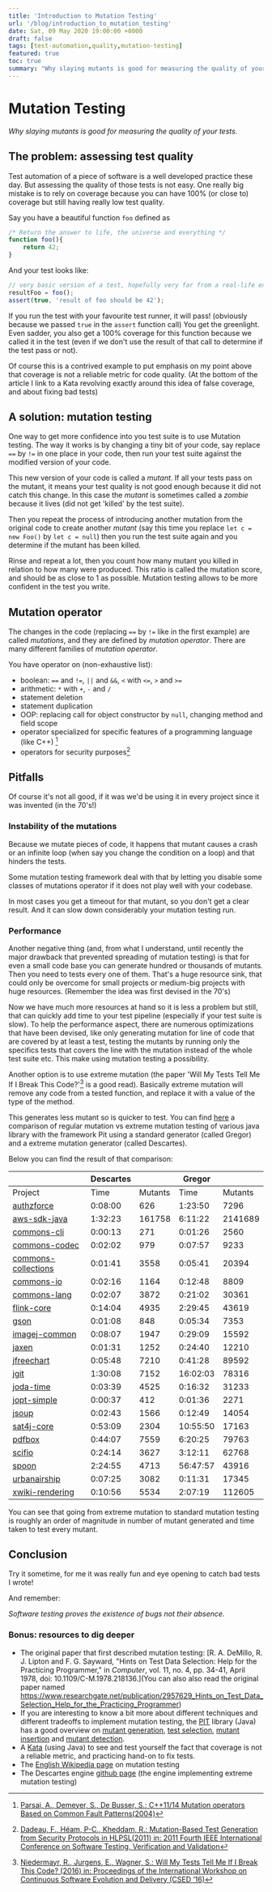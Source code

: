 ```yaml
---
title: 'Introduction to Mutation Testing'
url: '/blog/introduction_to_mutation_testing'
date: Sat, 09 May 2020 19:00:00 +0000
draft: false
tags: [test-automation,quality,mutation-testing]
featured: true
toc: true
summary: "Why slaying mutants is good for measuring the quality of your tests"
---
```

# Mutation Testing

*Why slaying mutants is good for measuring the quality of your tests.*

## The problem: assessing test quality

Test automation of a piece of software is a well developed practice these day. But assessing the quality of those tests is not easy. One really big mistake is to rely on coverage because you can have 100% (or close to) coverage but still having really low test quality.

Say you have a beautiful function `foo` defined as

```js
/* Return the answer to life, the universe and everything */
function foo(){
	return 42;
}
```


And your test looks like:

```js
// very basic version of a test, hopefully very far from a real-life example
resultFoo = foo();
assert(true, 'result of foo should be 42');
```

If you run the test with your favourite test runner, it will pass! (obviously because we passed `true` in the `assert` function call) You get the greenlight. Even sadder, you also get a 100% coverage for this function because we called it in the test (even if we don't use the result of that call to determine if the test pass or not).

Of course this is a contrived example to put emphasis on my point above that coverage is not a reliable metric for code quality. (At the bottom of the article I link to a Kata revolving exactly around this idea of false coverage, and about fixing bad tests)

## A solution: mutation testing

One way to get more confidence into you test suite is to use Mutation testing. The way it works is by changing a tiny bit of your code, say replace `==` by `!=` in one place in your code, then run your test suite against the modified version of your code.

This new version of your code is called a *mutant*. If all your tests pass on the mutant, it means your test quality is not good enough because it did not catch this change. In this case the *mutant* is sometimes called a *zombie* because it lives (did not get 'killed' by the test suite). 

Then you repeat the process of introducing another mutation from the original code to create another *mutant* (say this time you replace `let c = new Foo()` by  `let c = null`) then you run the test suite again and you determine if the mutant has been killed.

Rinse and repeat a lot, then you count how many mutant you killed in relation to how many were produced. This ratio is called the mutation score, and should be as close to 1 as possible. Mutation testing allows to be more confident in the test you write.

## Mutation operator

The changes in the code (replacing `==` by `!=` like in the first example)  are called *mutations*, and they are defined by *mutation operator*. There are many different families of *mutation operator*.

You have operator on (non-exhaustive list):

- boolean: `==` and `!=`, `||` and `&&`, `<` with `<=`, `>` and `>=` 
- arithmetic: `*` with `+`, `-` and `/`
- statement deletion
- statement duplication
- OOP: replacing call for object constructor by `null`, changing method and field scope
- operator specialized for specific features of a programming language (like C++) [^1]
- operators for security purposes[^2]

## Pitfalls

Of course it's not all good, if it was we'd be using it in every project since it was invented (in the 70's!)

### Instability of the mutations

Because we mutate pieces of code, it happens that mutant causes a crash or an infinite loop (when say you change the condition on a loop) and that hinders the tests.

Some mutation testing framework deal with that by letting you disable some classes of mutations operator if it does not play well with your codebase. 

In most cases you get a timeout for that mutant, so you don't get a clear result. And it can slow down considerably your mutation testing run.

### Performance

Another negative thing (and, from what I understand, until recently the major drawback that prevented spreading of mutation testing) is that for even a small code base you can generate hundred or thousands of mutants. Then you need to tests every one of them. That's a huge resource sink, that could only be overcome for small projects or medium-big projects with huge resources. (Remember the idea was first devised in the 70's)

Now we have much more resources at hand so it is less a problem but still, that can quickly add time to your test pipeline (especially if your test suite is slow). To help the performance aspect, there are numerous optimizations that have been devised, like only generating mutation for line of code that are covered by at least a test, testing the mutants by running only the specifics tests that covers the line with the mutation instead of the whole test suite etc. This make using mutation testing a possibility.

Another option is to use extreme mutation (the paper 'Will My Tests Tell Me If I Break This Code?'[^3] is a good read). Basically extreme mutation will remove any code from a tested function, and replace it with a value of the type of the method.

This generates less mutant so is quicker to test. You can find [here](https://github.com/STAMP-project/pitest-descartes/blob/master/docs/performance-comparison.md) a comparison of regular mutation vs extreme mutation testing of various java library with the framework Pit using a standard generator (called Gregor) and a extreme mutation generator (called Descartes).

Below you can find the result of that comparison:


|                                                                         | Descartes |         | Gregor   |         |
|-------------------------------------------------------------------------|-----------|---------|----------|---------|
| Project                                                                 | Time      | Mutants | Time     | Mutants |
| [authzforce](https://github.com/authzforce/core.git)                    | 0:08:00   |    626  |  1:23:50 |    7296 |
| [aws-sdk-java](https://github.com/aws/aws-sdk-java)                     | 1:32:23   | 161758  |  6:11:22 | 2141689 |
| [commons-cli](https://github.com/apache/commons-cli)                    | 0:00:13   |    271  |  0:01:26 |    2560 |
| [commons-codec](https://github.com/apache/commons-codec)                | 0:02:02   |    979  |  0:07:57 |    9233 |
| [commons-collections](https://github.com/apache/commons-collections)     | 0:01:41   |   3558  |  0:05:41 |   20394 |
| [commons-io](https://github.com/apache/commons-io)                      | 0:02:16   |   1164  |  0:12:48 |    8809 |
| [commons-lang](https://github.com/apache/commons-lang)                  | 0:02:07   |   3872  |  0:21:02 |   30361 |
| [flink-core](https://github.com/apache/flink/tree/master/flink-core)    | 0:14:04   |   4935  |  2:29:45 |   43619 |
| [gson](https://github.com/google/gson)                                  | 0:01:08   |    848  |  0:05:34 |    7353 |
| [imagej-common](https://github.com/imagej/imagej-common)                | 0:08:07   |   1947  |  0:29:09 |   15592 |
| [jaxen](https://github.com/jaxen-xpath/jaxen)                           | 0:01:31   |   1252  |  0:24:40 |   12210 |
| [jfreechart](https://github.com/jfree/jfreechart)                       | 0:05:48   |   7210  |  0:41:28 |   89592 |
| [jgit](https://github.com/eclipse/jgit)                                 | 1:30:08   |   7152  | 16:02:03 |   78316 |
| [joda-time](https://github.com/JodaOrg/joda-time)                       | 0:03:39   |   4525  |  0:16:32 |   31233 |
| [jopt-simple](https://github.com/jopt-simple/jopt-simple)               | 0:00:37   |    412  |  0:01:36 |    2271 |
| [jsoup](https://github.com/jhy/jsoup)                                   | 0:02:43   |   1566  |  0:12:49 |   14054 |
| [sat4j-core](https://github.com/apache/pdfbox)                          | 0:53:09   |   2304  | 10:55:50 |   17163 |
| [pdfbox](https://gitlab.ow2.org/sat4j/sat4j/tree/master/org.sat4j.core) | 0:44:07   |   7559  |  6:20:25 |   79763 |
| [scifio](https://github.com/scifio/scifio)                              | 0:24:14   |   3627  |  3:12:11 |   62768 |
| [spoon](https://github.com/INRIA/spoon)                                 | 2:24:55   |   4713  | 56:47:57 |   43916 |
| [urbanairship](https://github.com/urbanairship/java-library)            | 0:07:25   |   3082  |  0:11:31 |   17345 |
| [xwiki-rendering](https://github.com/xwiki/xwiki-rendering)             | 0:10:56   |   5534  |  2:07:19 |  112605 |



You can see that going from extreme mutation to standard mutation testing is roughly an order of magnitude in number of mutant generated and time taken to test every mutant.

## Conclusion

Try it sometime, for me it was really fun and eye opening to catch bad tests I wrote!

And remember:

*Software testing proves the existence of bugs not their absence.*

### Bonus: resources to dig deeper

- The original paper that first described mutation testing: [R. A. DeMillo, R. J. Lipton and F. G. Sayward, "Hints on Test Data Selection: Help for the Practicing Programmer," in *Computer*, vol. 11, no. 4, pp. 34-41, April 1978, doi: 10.1109/C-M.1978.218136.](You can also also read the original paper named https://www.researchgate.net/publication/2957629_Hints_on_Test_Data_Selection_Help_for_the_Practicing_Programmer)
- If you are interesting to know a bit more about different techniques and different tradeoffs to implement mutation testing, the [PIT](https://pitest.org/) library (Java) has a good overview on [mutant generation](https://pitest.org/java_mutation_testing_systems/#mutant-generation), [test selection](https://pitest.org/java_mutation_testing_systems/#test-selection), [mutant insertion](https://pitest.org/java_mutation_testing_systems/#mutant-insertion) and [mutant detection](https://pitest.org/java_mutation_testing_systems/#mutant-detection).
- A [Kata](https://github.com/vmzakharov/mutate-test-kata) (using Java) to see and test yourself the fact that coverage is not a reliable metric, and practicing hand-on to fix tests.
- The [English Wikipedia page](https://en.wikipedia.org/wiki/Mutation_testing) on mutation testing
- The Descartes engine [github page](https://github.com/STAMP-project/pitest-descartes) (the engine implementing extreme mutation testing)

[^1]: [Parsai, A., Demeyer, S., De Busser, S.: C++11/14 Mutation operators Based on Common Fault Patterns(2004)](https://arxiv.org/pdf/2004.04206.pdf)

[^2]: [Dadeau, F., Héam, P-C., Kheddam, R.: Mutation-Based Test Generation from Security Protocols in HLPSL(2011) in: 2011 Fourth IEEE International Conference on Software Testing, Verification and Validation](https://ieeexplore.ieee.org/abstract/document/5770613)

[^3]:  [Niedermayr, R., Jurgens, E., Wagner, S.: Will My Tests Tell Me If I Break This Code? (2016) in: Proceedings of the International Workshop on Continuous Software Evolution and Delivery (CSED ’16)](https://arxiv.org/pdf/1611.07163.pdf)
